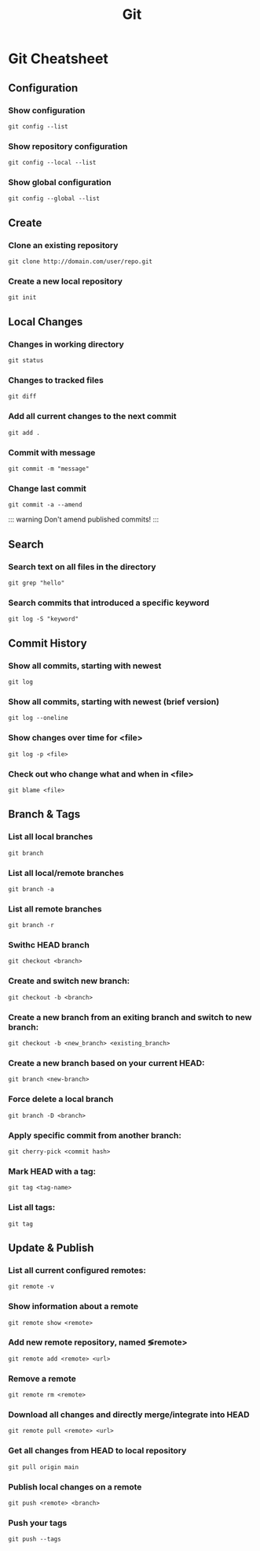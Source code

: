 ﻿---
title: 'Git'
tags: ['Git']
---

# Git Cheatsheet

## Configuration

### Show configuration
```
git config --list
```

### Show repository configuration
```
git config --local --list
```

### Show global configuration
```
git config --global --list
```

## Create

### Clone an existing repository
```
git clone http://domain.com/user/repo.git
```

### Create a new local repository
```
git init
```

## Local Changes

### Changes in working directory
```
git status
```

### Changes to tracked files
```
git diff
```

### Add all current changes to the next commit
```
git add .
```

### Commit with message
```
git commit -m "message"
```

### Change last commit 
```
git commit -a --amend
```

::: warning
Don't amend published commits!
:::

## Search

### Search text on all files in the directory
```
git grep "hello"
```

### Search commits that introduced a specific keyword
```
git log -S "keyword"
```

## Commit History

### Show all commits, starting with newest
```
git log
```

### Show all commits, starting with newest (brief version)
```
git log --oneline
```

### Show changes over time for &lt;file&gt;
```
git log -p <file>
```

### Check out who change what and when in &lt;file&gt;
```
git blame <file>
```

## Branch & Tags

### List all local branches
```
git branch
```

### List all local/remote branches
```
git branch -a
```

### List all remote branches
```
git branch -r
```

### Swithc HEAD branch
```
git checkout <branch>
```

### Create and switch new branch:
```
git checkout -b <branch>
```

### Create a new branch from an exiting branch and switch to new branch:
```
git checkout -b <new_branch> <existing_branch>
```

### Create a new branch based on your current HEAD:
```
git branch <new-branch>
```

### Force delete a local branch
```
git branch -D <branch>
```

### Apply specific commit from another branch:
```
git cherry-pick <commit hash>
```

### Mark HEAD with a tag:
```
git tag <tag-name>
```

### List all tags:
```
git tag
```

## Update & Publish

### List all current configured remotes:
```
git remote -v
```

### Show information about a remote
```
git remote show <remote>
```

### Add new remote repository, named &lg;remote&gt;
```
git remote add <remote> <url>
```

### Remove a remote
```
git remote rm <remote>
```

### Download all changes and directly merge/integrate into HEAD
```
git remote pull <remote> <url>
```

### Get all changes from HEAD to local repository
```
git pull origin main
```

### Publish local changes on a remote
```
git push <remote> <branch>
```

### Push your tags
```
git push --tags
```